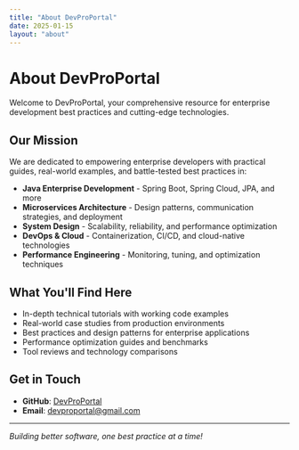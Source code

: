 ```yaml
---
title: "About DevProPortal"
date: 2025-01-15
layout: "about"
---
```


# About DevProPortal

Welcome to DevProPortal, your comprehensive resource for enterprise development best practices and cutting-edge technologies.

## Our Mission

We are dedicated to empowering enterprise developers with practical guides, real-world examples, and battle-tested best practices in:

- **Java Enterprise Development** - Spring Boot, Spring Cloud, JPA, and more
- **Microservices Architecture** - Design patterns, communication strategies, and deployment
- **System Design** - Scalability, reliability, and performance optimization
- **DevOps & Cloud** - Containerization, CI/CD, and cloud-native technologies
- **Performance Engineering** - Monitoring, tuning, and optimization techniques

## What You'll Find Here

- In-depth technical tutorials with working code examples
- Real-world case studies from production environments
- Best practices and design patterns for enterprise applications
- Performance optimization guides and benchmarks
- Tool reviews and technology comparisons

## Get in Touch

- **GitHub**: [DevProPortal](https://github.com/DevProPortal)
- **Email**: devproportal@gmail.com

---

*Building better software, one best practice at a time!*